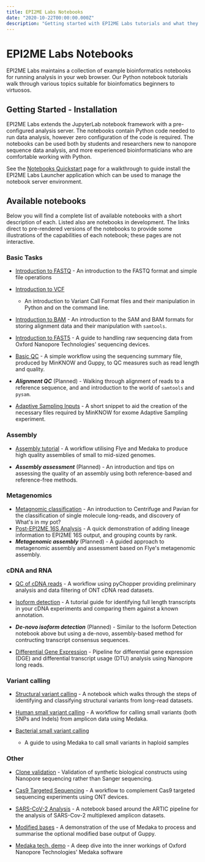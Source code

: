 ```yaml
---
title: EPI2ME Labs Notebooks
date: "2020-10-22T00:00:00.000Z"
description: "Getting started with EPI2ME Labs tutorials and what they can offer."
---
```


# EPI2ME Labs Notebooks

EPI2ME Labs maintains a collection of example bioinformatics notebooks for
running analysis in your web browser. Our Python notebook tutorials walk
through various topics suitable for bioinfomatics beginners to virtuosos.

## Getting Started - Installation

EPI2ME Labs extends the JupyterLab notebook framework with a pre-configured
analysis server. The notebooks contain Python code needed to run data analysis,
however zero configuration of the code is required. The notebooks can be used
both by students and researchers new to nanopore sequence data analysis, and
more experienced bioinformaticians who are comfortable working with Python.

See the [Notebooks Quickstart](/quickstart) page for a walkthrough to guide
install the EPI2ME Labs Launcher application which can be used to manage the
notebook server environment.


## Available notebooks

Below you will find a complete list of available notebooks with a short
description of each. Listed also are notebooks in development. The links direct
to pre-rendered versions of the notebooks to provide some illustrations of the
capabilities of each notebook; these pages are not interactive.


### Basic Tasks

* [Introduction to FASTQ](/notebooks/Introduction_to_fastq_file.html) - An introduction
  to the FASTQ format and simple file operations

* [Introduction to VCF](/notebooks/Introduction_to_Variant_Call_Format_(vcf)_files.html)
  - An introduction to Variant Call Format files and their manipulation in
    Python and on the command line.

* [Introduction to BAM](/notebooks/Introduction_to_SAM_and_BAM_files.html) - An
  introduction to the SAM and BAM formats for storing alignment data and their
manipulation with `samtools`.

* [Introduction to FAST5](/notebooks/Introduction_to_Fast5_files.html) - A guide to
  handling raw sequencing data from Oxford Nanopore Technologies' sequencing
devices.

* [Basic QC](/notebooks/Basic_QC_Tutorial.html) - A simple workflow using the sequencing
  summary file, produced by MinKNOW and Guppy, to QC measures such as read
length and quality.

* ***Alignment QC*** (Planned) - Walking through alignment of reads to a
  reference sequence, and and introduction to the world of `samtools` and
`pysam`.

* [Adaptive Sampling Inputs](/notebooks/Curating_Adaptive_Sampling_input_files_for_MinKNOW.html) - A
  short snippet to aid the creation of the necessary files required by MinKNOW
for exome Adaptive Sampling experiment.

### Assembly

* [Assembly tutorial](/notebooks/Assembly_Tutorial.html) - A workflow utilising Flye and
  Medaka to produce high quality assemblies of small to mid-sized genomes.

* ***Assembly assessment*** (Planned) - An introduction and tips on assessing
  the quality of an assembly using both reference-based and reference-free
methods.



### Metagenomics
* [Metagnomic classification](/notebooks/Metagenomic_classification_tutorial.html) - An
  introduction to Centrifuge and Pavian for the classification of single
molecule long-reads, and discovery of What's in my pot?
* [Post-EPI2ME 16S Analysis](/notebooks/Analysis_of_EPI2ME_16S_CSV_Output.html) - A
  quick demonstration of adding lineage information to EPI2ME 16S output, and
grouping counts by rank.
* ***Metagenomic assembly*** (Planned) - A guided approach to metagenomic
  assembly and assessment based on Flye's metagenomic assembly.




### cDNA and RNA

* [QC of cDNA reads](/notebooks/Introduction_to_Pychopper.html) - A workflow using
  pyChopper providing preliminary analysis and data filtering of ONT cDNA read
datasets.

* [Isoform detection](/notebooks/Isoform_Tutorial.html) - A tutorial guide for
  identifying full length transcripts in your cDNA experiments and comparing
them against a known annotation.

* ***De-novo isoform detection*** (Planned) - Similar to the Isoform Detection
  notebook above but using a de-novo, assembly-based method for contructing
transcript consensus sequences.

* [Differential Gene Expression](/notebooks/Differential_gene_expression.html) -
  Pipeline for differential gene expression (DGE) and differential transcript
usage (DTU) analysis using Nanopore long reads.




### Variant calling

* [Structural variant calling](/notebooks/Structural_Variation_Tutorial.html) - A
  notebook which walks through the steps of identifying and classifying
structural variants from long-read datasets.

* [Human small variant calling](/notebooks/Human_Variant_Calling_with_Medaka.html) - A
  workflow for calling small variants (both SNPs and Indels) from amplicon data
using Medaka.

* [Bacterial small variant calling](/notebooks/Viral_and_Bacterial_Variant_Calling.html)
  - A guide to using Medaka to call small variants in haploid samples




### Other

* [Clone validation](/notebooks/Clone_validation_tutorial.html) - Validation of
  synthetic biological constructs using Nanopore sequencing rather than Sanger
sequencing.

* [Cas9 Targeted Sequencing](/notebooks/Cas9_Targeted_Sequencing_Tutorial.html) - A
  workflow to complement Cas9 targeted sequencing experiments using ONT
devices.

* [SARS-CoV-2 Analysis](/notebooks/SARS_CoV_2_Analysis_Workflow.html) - A notebook based
  around the ARTIC pipeline for the analysis of SARS-Cov-2 multiplexed amplicon
datasets.

* [Modified bases](/notebooks/Modified_Base_Tutorial.html) - A demonstration of the use
  of Medaka to process and summarise the optional modified base output of
Guppy.

* [Medaka tech. demo](/notebooks/Introduction_to_how_ONT's_medaka_works.html) - A deep
  dive into the inner workings of Oxford Nanopore Technologies' Medaka software
